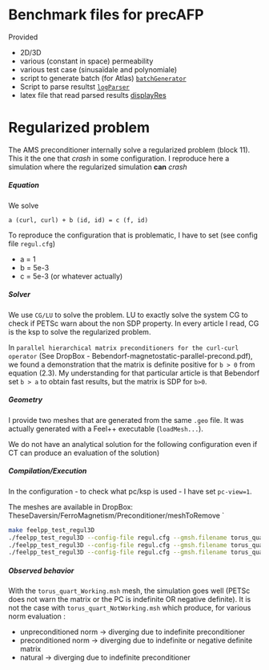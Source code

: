 # Benchmark files for precAFP

Provided
- 2D/3D
- various (constant in space) permeability
- various test case (sinusaïdale and polynomiale)
- script to generate batch (for Atlas) [`batchGenerator`](batchGenerator.sh)
- Script to parse resultst [`logParser`](logParser.sh)
- latex file that read parsed results [displayRes](displayRes.tex)

# Regularized problem

The AMS preconditioner internally solve a regularized problem (block 11).
This it the one that *crash* in some configuration.
I reproduce here a simulation where the regularized simulation **can** *crash*

##### Equation
We solve
```
a (curl, curl) + b (id, id) = c (f, id)
```
To reproduce the configuration that is problematic, I have to set (see config file `regul.cfg`)
- a = 1
- b = 5e-3
- c = 5e-3 (or whatever actually)

##### Solver
We use `CG/LU` to solve the problem.
LU to exactly solve the system
CG to check if PETSc warn about the non SDP property.
In every article I read, CG is the ksp to solve the regularized problem.

In `parallel hierarchical matrix preconditioners for the curl-curl operator` (See DropBox - Bebendorf-magnetostatic-parallel-precond.pdf), we found a demonstration that the matrix is definite positive for `b > 0` from equation (2.3).
My understanding for that particular article is that Bebendorf set `b > a` to obtain fast results, but the matrix is SDP for `b>0`.

##### Geometry
I provide two meshes that are generated from the same `.geo` file.
It was actually generated with a Feel++ executable (`loadMesh...`).

We do not have an analytical solution for the following configuration even if CT can produce an evaluation of the solution)

##### Compilation/Execution
In the configuration - to check what pc/ksp is used - I have set `pc-view=1`.

The meshes are available in DropBox: TheseDaversin/FerroMagnetism/Preconditioner/meshToRemove `

```sh
make feelpp_test_regul3D
./feelpp_test_regul3D --config-file regul.cfg --gmsh.filename torus_quart_Working.msh
./feelpp_test_regul3D --config-file regul.cfg --gmsh.filename torus_quart_NotWorking.msh
./feelpp_test_regul3D --config-file regul.cfg --gmsh.filename torus_quart_NotWorking.msh --ms.kps-type=gmres
```

##### Observed behavior
With the `torus_quart_Working.msh` mesh, the simulation goes well (PETSc does not warn the matrix or the PC is indefinite OR negative definite).
It is not the case with `torus_quart_NotWorking.msh` which produce, for various norm evaluation :
- unpreconditioned norm -> diverging due to indefinite preconditioner
- preconditioned norm -> diverging due to indefinite or negative definite matrix 
- natural -> diverging due to indefinite preconditioner

